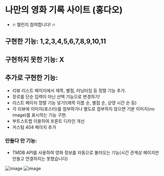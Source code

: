# 나만의 영화 기록 사이트 (홍다오)
- 🔥 챌린지 참여합니다! 🔥

## 구현한 기능: 1,2,3,4,5,6,7,8,9,10,11

## 구현하지 못한 기능: X


## 추가로 구현한 기능:
- 리뷰 리스트 페이지에서 제목, 별점, 러닝타임 등 정렬 기능 추가.
- 장르를 단순 입력이 아닌 선택 기능으로 변경하기!
- 리스트 페이지 정렬 기능 넣기!(제목 이름 순, 별점 순, 상영 시간 순 등)
- 각 리뷰에 이미지(포스터)를 첨부하거나 별도로 첨부하지 않으면 기본 이미지(no image)를 표시하는 기능 구현.
- 부트스트랩 이용하여 프론트 디자인 개선
- 커스텀 404 페이지 추가

### 만들다 만 기능:
- TMDB API를 사용하여 영화 정보를 자동으로 불러오는 기능(시간 관계상 페이지만 만들고 연결하지는 못했습니다)

![image](https://github.com/user-attachments/assets/467a292e-01f5-4bd6-a1b3-d9bd2120ac09)
![image](https://github.com/user-attachments/assets/6247f548-f7a3-435e-8909-bcfef035a1e2)